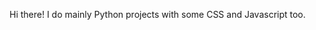 <!DOCTYPE html>
<html lang="en">
<head>
    <meta charset="UTF-8">
    <meta http-equiv="X-UA-Compatible" content="IE=edge">
    <meta name="viewport" content="width=device-width, initial-scale=1.0">
    <title>VincentLiem - Github</title>
</head>
<body>
    <p>Hi there! I do mainly Python projects with some CSS and Javascript too.</p>
</body>
</html>
